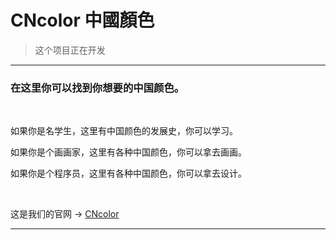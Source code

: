 # CNcolor 中國顏色
> 这个项目正在开发

---

### 在这里你可以找到你想要的中国颜色。
<br>
<html>
<p>如果你是名学生，这里有中国颜色的发展史，你可以学习。</p>
<p>如果你是个画画家，这里有各种中国颜色，你可以拿去画画。</p>
<p>如果你是个程序员，这里有各种中国颜色，你可以拿去设计。</p>
</html>
<br>

这是我们的官网 -> [CNcolor](https://www.cncolor.tk)

---

<html>
<!--图标轮播-->
</html>


